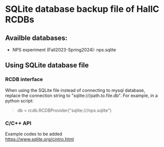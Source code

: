 # SQLite database backup file of HallC RCDBs

## Availble databases:
* NPS experiment (Fall2023-Spring2024): nps.sqlite

## Using SQLite database file
### RCDB interface
When using the SQLite file instead of connecting to mysql database, replace the connection string to "sqlite:///path.to.file.db". 
For example, in a python script:
> db = rcdb.RCDBProvider("sqlite:///nps.sqlite")

### C/C++ API
Example codes to be added </br>
https://www.sqlite.org/cintro.html

